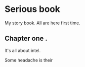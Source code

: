 # Serious book

My story book.
All are here first time.

## Chapter one .

It's all about intel.



Some headache is their